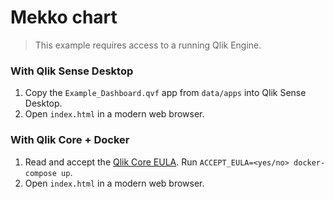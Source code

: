 # Mekko chart

> This example requires access to a running Qlik Engine.

### With Qlik Sense Desktop

1. Copy the `Example_Dashboard.qvf` app from `data/apps` into Qlik Sense Desktop.
1. Open `index.html` in a modern web browser.

### With Qlik Core + Docker

1. Read and accept the [Qlik Core EULA](https://core.qlik.com/eula/). Run `ACCEPT_EULA=<yes/no> docker-compose up`.
1. Open `index.html` in a modern web browser.